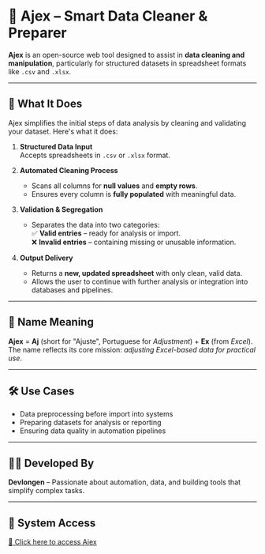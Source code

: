 # 🧼 Ajex – Smart Data Cleaner & Preparer

**Ajex** is an open-source web tool designed to assist in **data cleaning and manipulation**, particularly for structured datasets in spreadsheet formats like `.csv` and `.xlsx`.

---

## 🚀 What It Does

Ajex simplifies the initial steps of data analysis by cleaning and validating your dataset. Here's what it does:

1. **Structured Data Input**  
   Accepts spreadsheets in `.csv` or `.xlsx` format.

2. **Automated Cleaning Process**  
   - Scans all columns for **null values** and **empty rows**.  
   - Ensures every column is **fully populated** with meaningful data.

3. **Validation & Segregation**  
   - Separates the data into two categories:  
     ✅ **Valid entries** – ready for analysis or import.  
     ❌ **Invalid entries** – containing missing or unusable information.

4. **Output Delivery**  
   - Returns a **new, updated spreadsheet** with only clean, valid data.  
   - Allows the user to continue with further analysis or integration into databases and pipelines.

---

## 🧠 Name Meaning

**Ajex** = **Aj** (short for "Ajuste", Portuguese for *Adjustment*) + **Ex** (from *Excel*).  
The name reflects its core mission: *adjusting Excel-based data for practical use*.

---

## 🛠️ Use Cases

- Data preprocessing before import into systems  
- Preparing datasets for analysis or reporting  
- Ensuring data quality in automation pipelines

---

## 👨‍💻 Developed By

**Devlongen** – Passionate about automation, data, and building tools that simplify complex tasks.

---

## 🔗 System Access

[🔗 Click here to access Ajex](http://168.231.100.9)
